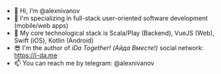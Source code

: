 - 👋 Hi, I’m @alexnivanov
- 📱 I'm specializing in full-stack user-oriented software development (mobile/web apps)
- 🧰 My core technological stack is Scala/Play (Backend), VueJS (Web), Swift (iOS), Kotlin (Android)
- 😎 I'm the author of *iDa Together! (Айда Вместе!)* social network: https://i-da.me
- 📫 You can reach me by telegram: @alexnivanov
